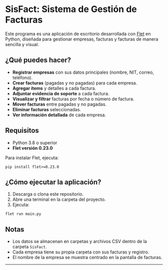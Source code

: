 

# SisFact: Sistema de Gestión de Facturas

Este programa es una aplicación de escritorio desarrollada con [Flet](https://flet.dev/) en Python, diseñada para gestionar empresas, facturas y facturas de manera sencilla y visual.

## ¿Qué puedes hacer?

- **Registrar empresas** con sus datos principales (nombre, NIT, correo, teléfono).
- **Crear facturas** (pagadas y no pagadas) para cada empresa.
- **Agregar ítems** y detalles a cada factura.
- **Adjuntar evidencia de soporte** a cada factura.
- **Visualizar y filtrar** facturas por fecha o número de factura.
- **Mover facturas** entre pagadas y no pagadas.
- **Eliminar facturas** seleccionadas.
- **Ver información detallada** de cada empresa.

## Requisitos

- Python 3.8 o superior
- **Flet versión 0.23.0**

Para instalar Flet, ejecuta:

```
pip install flet>=0.23.0
```

## ¿Cómo ejecutar la aplicación?

1. Descarga o clona este repositorio.
2. Abre una terminal en la carpeta del proyecto.
3. Ejecuta:

```
flet run main.py
```

## Notas

- Los datos se almacenan en carpetas y archivos CSV dentro de la carpeta `SisFact`.
- Cada empresa tiene su propia carpeta con sus facturas y registro.
- El nombre de la empresa se muestra centrado en la pantalla de facturas.

---
